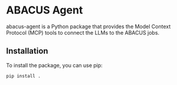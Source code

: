 # ABACUS Agent

abacus-agent is a Python package that provides the Model Context Protocol (MCP) tools to connect the LLMs to the ABACUS jobs.

## Installation
To install the package, you can use pip:

```bash
pip install .
```
